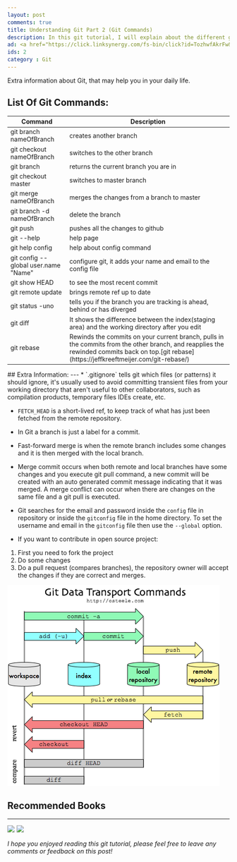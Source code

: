 ```yaml
---
layout: post
comments: true
title: Understanding Git Part 2 (Git Commands)
description: In this git tutorial, I will explain about the different git commands. Also for people that use git gui don't forget to check understanding git part 1.
ad: <a href="https://click.linksynergy.com/fs-bin/click?id=TozhwfAkrFw&offerid=467035.498&subid=0&type=4"><IMG border="0"   alt="Coursera" src="https://ad.linksynergy.com/fs-bin/show?id=TozhwfAkrFw&bids=467035.498&subid=0&type=4&gridnum=16"></a>
ids: 2
category : Git
---
```


<p class="message"> 
Extra information about Git, that may help you in your daily life.
</p>

## List Of Git Commands:

<table class="table">
  <thead>
    <tr>
      <th scope="col">Command</th>
      <th scope="col">Description</th>
    </tr>
  </thead>
  <tbody>
  <tr>
      <td class="text-danger">git branch nameOfBranch</td>
      <td>creates another branch </td>
    </tr>
      <tr>
      <td class="text-danger">git checkout nameOfBranch</td>
      <td>switches to the other branch </td>
    </tr>
          <tr>
      <td class="text-danger">git branch</td>
      <td>returns the current branch you are in </td>
    </tr>
    <tr>
      <td class="text-danger">git checkout master</td>
      <td>switches to master branch</td>
    </tr>
        <tr>
      <td class="text-danger">git merge nameOfBranch</td>
      <td>merges the changes from a branch to master</td>
    </tr>
            <tr>
      <td class="text-danger">git branch -d nameOfBranch</td>
      <td>delete the branch</td>
    </tr>
                <tr>
      <td class="text-danger">git push</td>
      <td>pushes all the changes to github</td>
    </tr>
                    <tr>
      <td class="text-danger">git --help</td>
      <td>help page</td>
    </tr>
                        <tr>
      <td class="text-danger">git help config</td>
      <td>help about config command</td>
    </tr>
       <tr>
      <td class="text-danger">git config --global user.name "Name"</td>
      <td>configure git, it adds your name and email to the config file</td>
    </tr>
           <tr>
      <td class="text-danger">git show HEAD</td>
      <td>to see the most recent commit</td>
    </tr>
               <tr>
      <td class="text-danger">git remote update</td>
      <td>brings remote ref up to date</td>
    </tr>
                   <tr>
      <td class="text-danger">git status -uno</td>
      <td>tells you if the branch you are tracking is ahead, behind or has diverged</td>
    </tr>
        <tr>
      <td class="text-danger">git diff</td>
      <td>It shows the difference between the index(staging area) and the working directory after you edit</td>
    </tr>
            <tr>
      <td class="text-danger">git rebase</td>
      <td>Rewinds the commits on your current branch, pulls in the commits from the other branch, and reapplies the rewinded commits back on top.[git rebase](https://jeffkreeftmeijer.com/git-rebase/)</td>
    </tr>
  </tbody>
  </table>
<script async src="https://pagead2.googlesyndication.com/pagead/js/adsbygoogle.js"></script>
<!-- inside posts -->
<ins class="adsbygoogle"
     style="display:block"
     data-ad-client="ca-pub-8689548599050263"
     data-ad-slot="2590272657"
     data-ad-format="auto"
     data-full-width-responsive="true"></ins>
<script>
     (adsbygoogle = window.adsbygoogle || []).push({});
</script>
## Extra Information:
---
* `.gitignore` tells git which files (or patterns) it should ignore, it's usually used to avoid committing transient files from your working directory that aren't useful to other collaborators, such as compilation products, temporary files IDEs create, etc.

* `FETCH_HEAD` is a short-lived ref, to keep track of what has just been fetched from the remote repository.

* In Git a branch is just a label for a commit.

* Fast-forward merge is when the remote branch includes some changes and it is then merged with the local branch.

* Merge commit occurs when both remote and local branches have some changes and you execute git pull command, a new commit will be created with an auto generated commit message indicating that it was merged. A merge conflict can occur when there are changes on the same file and a git pull is executed.

* Git searches for the email and password inside the `config` file in repository or inside the `gitconfig` file in the home directory. To set the username and email in the `gitconfig` file then use the `--global` option.

* If you want to contribute in open source project:
1. First you need to fork the project 
2. Do some changes
3. Do a pull request (compares branches), the repository owner will accept the changes if they are correct and merges.

![graph](/assets/images/graph.png)

## Recommended Books
----
<a target="_blank"  href="https://www.amazon.com/gp/product/1449316387/ref=as_li_tl?ie=UTF8&camp=1789&creative=9325&creativeASIN=1449316387&linkCode=as2&tag=petercoding20-20&linkId=5d4eb43bdc65f7de3cb7e2ebd23cef35"><img border="0" src="//ws-na.amazon-adsystem.com/widgets/q?_encoding=UTF8&MarketPlace=US&ASIN=1449316387&ServiceVersion=20070822&ID=AsinImage&WS=1&Format=_SL250_&tag=petercoding20-20" ></a><img src="//ir-na.amazon-adsystem.com/e/ir?t=petercoding20-20&l=am2&o=1&a=1449316387" width="1" height="1" border="0" alt="" style="border:none !important; margin:0px !important;" />
<a target="_blank"  href="https://www.amazon.com/gp/product/1787120724/ref=as_li_tl?ie=UTF8&camp=1789&creative=9325&creativeASIN=1787120724&linkCode=as2&tag=petercoding20-20&linkId=e1665f184e040ea7f94abf630a2c3926"><img border="0" src="//ws-na.amazon-adsystem.com/widgets/q?_encoding=UTF8&MarketPlace=US&ASIN=1787120724&ServiceVersion=20070822&ID=AsinImage&WS=1&Format=_SL250_&tag=petercoding20-20" ></a><img src="//ir-na.amazon-adsystem.com/e/ir?t=petercoding20-20&l=am2&o=1&a=1787120724" width="1" height="1" border="0" alt="" style="border:none !important; margin:0px !important;" />

*I hope you enjoyed reading this git tutorial, please feel free to leave any comments or feedback on this post!*